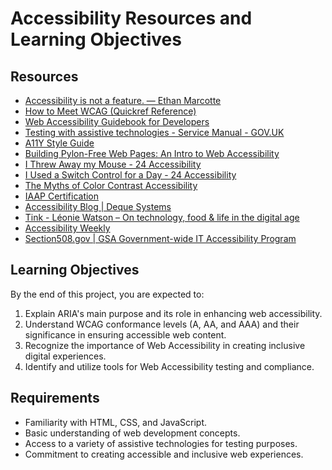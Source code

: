 # Accessibility Resources and Learning Objectives

## Resources

- [Accessibility is not a feature. — Ethan Marcotte](https://ethanmarcotte.com/wrote/accessibility-is-not-a-feature/)
- [How to Meet WCAG (Quickref Reference)](https://www.w3.org/WAI/WCAG21/quickref/)
- [Web Accessibility Guidebook for Developers](https://developer.mozilla.org/en-US/docs/Web/Accessibility)
- [Testing with assistive technologies - Service Manual - GOV.UK](https://www.gov.uk/service-manual/technology/testing-for-accessibility)
- [A11Y Style Guide](https://a11y-style-guide.com/style-guide/)
- [Building Pylon-Free Web Pages: An Intro to Web Accessibility](https://24ways.org/2015/building-pylon-free-web-pages/)
- [I Threw Away my Mouse - 24 Accessibility](https://24ways.org/2017/i-threw-away-my-mouse/)
- [I Used a Switch Control for a Day - 24 Accessibility](https://24ways.org/2016/i-used-a-switch-control/)
- [The Myths of Color Contrast Accessibility](https://uxdesign.cc/the-myths-of-color-contrast-accessibility-49c9314b55f7)
- [IAAP Certification](https://www.accessibilityassociation.org/)
- [Accessibility Blog | Deque Systems](https://www.deque.com/blog/)
- [Tink - Léonie Watson – On technology, food & life in the digital age](https://tink.uk/)
- [Accessibility Weekly](https://a11yweekly.com/)
- [Section508.gov | GSA Government-wide IT Accessibility Program](https://www.section508.gov/)
  
## Learning Objectives

By the end of this project, you are expected to:

1. Explain ARIA's main purpose and its role in enhancing web accessibility.
2. Understand WCAG conformance levels (A, AA, and AAA) and their significance in ensuring accessible web content.
3. Recognize the importance of Web Accessibility in creating inclusive digital experiences.
4. Identify and utilize tools for Web Accessibility testing and compliance.

## Requirements

- Familiarity with HTML, CSS, and JavaScript.
- Basic understanding of web development concepts.
- Access to a variety of assistive technologies for testing purposes.
- Commitment to creating accessible and inclusive web experiences.

